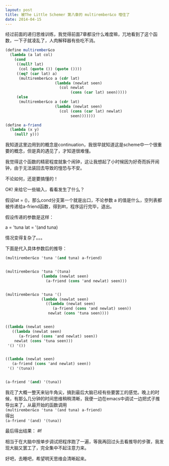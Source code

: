 ```yaml
---
layout: post
title: 被The Little Schemer 第八章的 multirember&co 噎住了
date: 2014-04-15
---
```

经过前面的递归思维训练，我觉得前面7章都没什么难度嘛，兀地看到了这个函数，一下子就凌乱了，人肉解释器有些吃不消。

```scheme
(define multirember&co
  (lambda (a lat col)
    (cond
     ((null? lat)
      (col (quote ()) (quote ())))
     ((eq? (car lat) a)
      (multirember&co a (cdr lat)
                      (lambda (newlat seen)
                        (col newlat
                             (cons (car lat) seen)))))
     (else
      (multirember&co a (cdr lat)
                      (lambda (newlat seen)
                        (col (cons (car lat) newlat)
                             seen)))))))

(define a-friend
  (lambda (x y)
    (null? y)))
```        

我知道这里边用到的概念是continuation，我很早就知道这是scheme中一个很重要的概念，但是真的遇见了，才知道很难懂。

我觉得这个函数的精密程度就象个闹钟，这让我想起了小时候因为好奇而拆开闹钟，由于无法装回去导致的惶恐与不安。

不论如何，还是要搞懂的！

OK! 来给它一些输入，看看发生了什么？

假设lat = ()，那么cond分支第一个就是出口，不论参数 a 的值是什么，空列表都被传递给a-friend函数，得到#t，程序运行完毕，退出。

假设传递的参数是这样：

a = 'tuna
lat = '(and tuna)

情况变得复杂了。。。

下面是代入具体参数后的推导：

```scheme
(multirember&co 'tuna '(and tuna) a-friend)


(multirember&co 'tuna '(tuna)
                (lambda (newlat seen)
                  (a-friend (cons 'and newlat) seen)))


(multirember&co 'tuna '()
                (lambda (newlat seen)
                  ((lambda (newlat seen)
                     (a-friend (cons 'and newlat) seen))
                   newlat (cons 'tuna seen))))


((lambda (newlat seen)
   ((lambda (newlat seen)
      (a-friend (cons 'and newlat) seen))
    newlat (cons 'tuna seen)))
 '() '())


((lambda (newlat seen)
   (a-friend (cons 'and newlat) seen))
 '() '(tuna))


(a-friend '(and) '(tuna))
```

我花了大概一整天来钻牛角尖，搞到最后大脑已经有些要罢工的感觉。晚上的时候，有那么几分钟的时间思维稍稍清晰，我便一边在emacs中调试一边把式子推导出来了，从最开始的函数调用  
`(multirember&co 'tuna '(and tuna) a-friend)`  
得出  
`(a-friend '(and) '(tuna))`

最后得出结果： #f

相当于在大脑中按单步调试把程序跑了一遍，等我再回过头去看推导的步骤，我发现大脑又罢工了，完全集中不起注意力来。

好吧，去睡吧，希望明天思维会清晰起来。